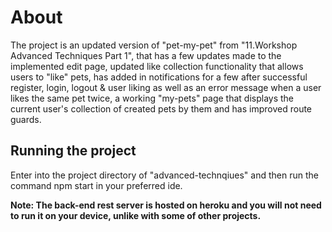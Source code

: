 # About
The project is an updated version of "pet-my-pet" from "11.Workshop Advanced Techniques Part 1", that has a few updates made to the implemented edit page, updated like collection functionality that allows users to "like" pets, has added in notifications for a few after successful register, login, logout & user liking as well as an error message when a user likes the same pet twice, a working "my-pets" page that displays the current user's collection of created pets by them and has improved route guards.

## Running the project
Enter into the project directory of "advanced-technqiues" and then run the command npm start in your preferred ide.

**Note: The back-end rest server is hosted on heroku and you will not need to run it on your device, unlike with some of other projects.**

